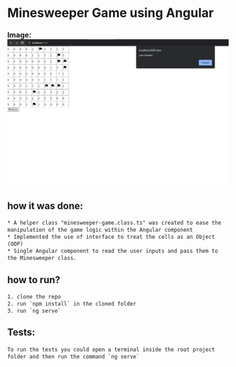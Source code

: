 # Minesweeper Game using Angular
### Image: ![Game: ](src\assets\minesweeper_demo.png)

## how it was done:
	* A helper class "minesweeper-game.class.ts" was created to ease the manipulation of the game logic within the Angular component
	* Implemented the use of interface to treat the cells as an Object (OOP)
	* Single Angular component to read the user inputs and pass them to the Minesweeper class.
## how to run?
	1. clone the repo
	2. run `npm install` in the cloned folder
	3. run `ng serve`

## Tests:
	To run the tests you could open a terminal inside the root project folder and then run the command `ng serve`
